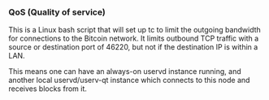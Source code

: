 ### QoS (Quality of service) ###

This is a Linux bash script that will set up tc to limit the outgoing bandwidth for connections to the Bitcoin network. It limits outbound TCP traffic with a source or destination port of 46220, but not if the destination IP is within a LAN.

This means one can have an always-on uservd instance running, and another local uservd/userv-qt instance which connects to this node and receives blocks from it.
